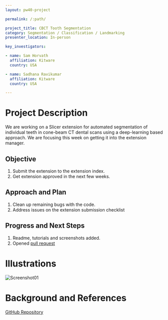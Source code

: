 ```yaml
---
layout: pw40-project

permalink: /:path/

project_title: CBCT Tooth Segmentation
category: Segmentation / Classification / Landmarking
presenter_location: In-person

key_investigators:

- name: Sam Horvath
  affiliation: Kitware
  country: USA

- name: Sadhana Ravikumar
  affiliation: Kitware
  country: USA

---
```


# Project Description

<!-- Add a short paragraph describing the project. -->

We are working on a Slicer extension for automated segmentation of individual teeth in cone-beam CT dental scans using a deep-learning based approach.  We are focusing this week on getting it into the extension manager.

## Objective

<!-- Describe here WHAT you would like to achieve (what you will have as end result). -->

1. Submit the extension to the extension index.
2. Get extension approved in the next few weeks.

## Approach and Plan

<!-- Describe here HOW you would like to achieve the objectives stated above. -->

1. Clean up remaining bugs with the code.
2. Address issues on the extension submission checklist

## Progress and Next Steps

<!-- Update this section as you make progress, describing of what you have ACTUALLY DONE.
     If there are specific steps that you could not complete then you can describe them here, too. -->

1. Readme, tutorials and screenshots added.
2. Opened [pull request](https://github.com/Slicer/ExtensionsIndex/pull/2000)

# Illustrations

<!-- Add pictures and links to videos that demonstrate what has been accomplished. -->

![Screenshot01](https://github.com/NA-MIC/ProjectWeek/assets/25040869/2ad567b6-04e8-4f3e-8faa-6c0019cef5ac)

# Background and References

<!-- If you developed any software, include link to the source code repository.
     If possible, also add links to sample data, and to any relevant publications. -->

[GitHub Repository](https://github.com/KitwareMedical/SlicerCBCTToothSegmentation)

